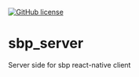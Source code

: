 [![GitHub license](https://img.shields.io/github/license/mashape/apistatus.svg)](https://github.com/Spayker/sbp_server/blob/master/LICENSE)    

# sbp_server
Server side for sbp react-native client
